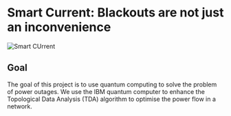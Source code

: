 # Smart Current: Blackouts are not just an inconvenience
![Smart CUrrent](https://smartcurrents.webflow.io/)

## Goal
The goal of this project is to use quantum computing to solve the problem of power outages. We use the IBM quantum computer to enhance the Topological Data Analysis (TDA) algorithm to optimise the power flow in a network.

